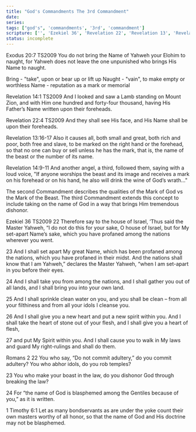 ```yaml
---
title: "God's Commandments The 3rd Commandment"
date: 
series: 
tags: ["god's", 'commandments', '3rd', 'commandment']
scripture: ['', 'Ezekiel 36', 'Revelation 22', 'Revelation 13', 'Revelation 13:16-17', 'Exodus 20', 'Timothy 6', '1', 'Revelation 14:9-11', 'Revelation 14', 'Romans 2']
status: incomplete
---
```



Exodus 20:7 TS2009
You do not bring the Name of Yahweh your Elohim to naught, for Yahweh does not leave the one unpunished who brings His Name to naught.

Bring - "take", upon or bear up or lift up
Naught - "vain", to make empty or worthless
Name - reputation as a mark or memorial

Revelation 14:1 TS2009
And I looked and saw a Lamb standing on Mount Zion, and with Him one hundred and forty-four thousand, having His Father’s Name written upon their foreheads.

Revelation 22:4 TS2009
And they shall see His face, and His Name shall be upon their foreheads.

Revelation 13:16-17
Also it causes all, both small and great, both rich and poor, both free and slave, to be marked on the right hand or the forehead, so that no one can buy or sell unless he has the mark, that is, the name of the beast or the number of its name.

Revelation 14:9-11
And another angel, a third, followed them, saying with a loud voice, "If anyone worships the beast and its image and receives a mark on his forehead or on his hand, he also will drink the wine of God’s wrath..."

The second Commandment describes the qualities of the Mark of God vs the Mark of the Beast. The third Commandment extends this concept to include taking on the name of God in a way that brings Him tremendous dishonor.

Ezekiel 36 TS2009
22 Therefore say to the house of Israel, ‘Thus said the Master Yahweh, “I do not do this for your sake, O house of Israel, but for My set-apart Name’s sake, which you have profaned among the nations wherever you went.

23 And I shall set apart My great Name, which has been profaned among the nations, which you have profaned in their midst. And the nations shall know that I am Yahweh,” declares the Master Yahweh, “when I am set-apart in you before their eyes.

24 And I shall take you from among the nations, and I shall gather you out of all lands, and I shall bring you into your own land.

25 And I shall sprinkle clean water on you, and you shall be clean – from all your filthiness and from all your idols I cleanse you.

26 And I shall give you a new heart and put a new spirit within you. And I shall take the heart of stone out of your flesh, and I shall give you a heart of flesh,

27 and put My Spirit within you. And I shall cause you to walk in My laws and guard My right-rulings and shall do them.

Romans 2
22 You who say, “Do not commit adultery,” do you commit adultery? You who abhor idols, do you rob temples? 

23 You who make your boast in the law, do you dishonor God through breaking the law? 

24 For “the name of God is blasphemed among the Gentiles because of you,” as it is written.


1 Timothy 6:1
Let as many bondservants as are under the yoke count their own masters worthy of all honor, so that the name of God and His doctrine may not be blasphemed.